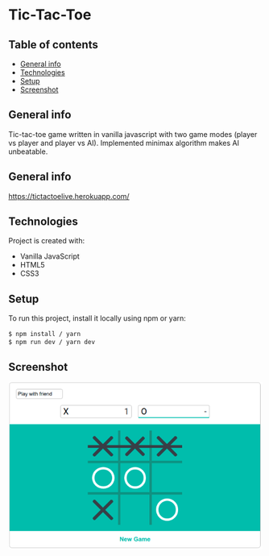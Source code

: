 # Tic-Tac-Toe

## Table of contents

- [General info](#general-info)
- [Technologies](#tenchnologies)
- [Setup](#setup)
- [Screenshot](#screenshot)

## General info

Tic-tac-toe game written in vanilla javascript with two game modes (player vs player and player vs AI). Implemented minimax algorithm makes AI unbeatable.

## General info

https://tictactoelive.herokuapp.com/

## Technologies

Project is created with:

- Vanilla JavaScript
- HTML5
- CSS3

## Setup

To run this project, install it locally using npm or yarn:

```
$ npm install / yarn
$ npm run dev / yarn dev
```

## Screenshot

![image](./screenshots/ss.png)
